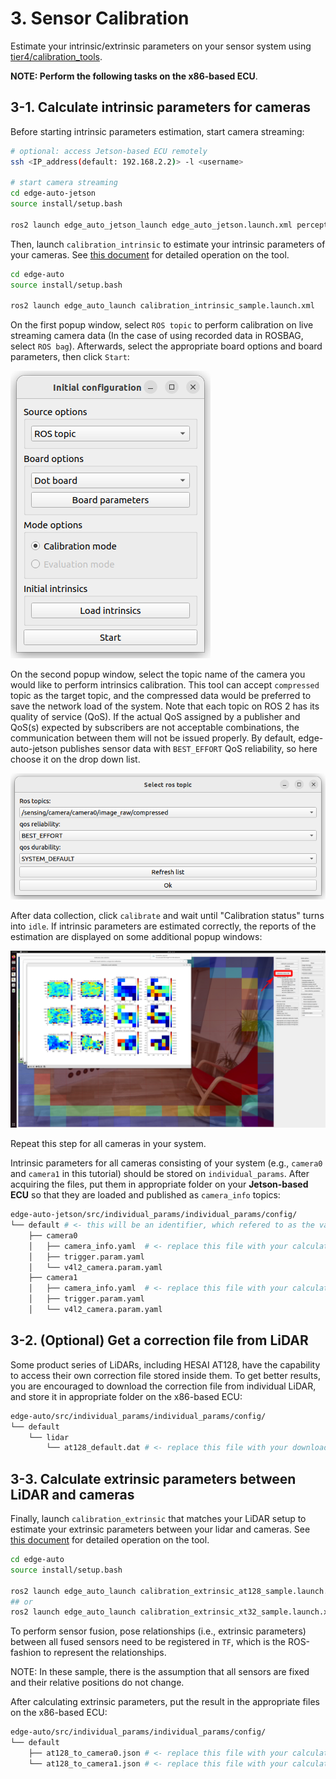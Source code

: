 # 3. Sensor Calibration

Estimate your intrinsic/extrinsic parameters on your sensor system using [tier4/calibration_tools](https://github.com/tier4/CalibrationTools).

**NOTE: Perform the following tasks on the x86-based ECU**.

## 3-1. Calculate intrinsic parameters for cameras

Before starting intrinsic parameters estimation, start camera streaming:
```sh
# optional: access Jetson-based ECU remotely
ssh <IP_address(default: 192.168.2.2)> -l <username>

# start camera streaming
cd edge-auto-jetson
source install/setup.bash

ros2 launch edge_auto_jetson_launch edge_auto_jetson.launch.xml perception:=false
```

Then, launch `calibration_intrinsic` to estimate your intrinsic parameters of your cameras.
See [this document](https://github.com/tier4/CalibrationTools/blob/tier4/universe/sensor/docs/how_to_intrinsic_camera.md) for detailed operation on the tool.


```sh
cd edge-auto
source install/setup.bash

ros2 launch edge_auto_launch calibration_intrinsic_sample.launch.xml
```

On the first popup window, select `ROS topic` to perform calibration on live streaming camera data
(In the case of using recorded data in ROSBAG, select `ROS bag`).
Afterwards, select the appropriate board options and board parameters,  then click `Start`:

![Example: the first popup of the intrinsics calibration tool](intrinsic_first_popup.png "Example: the first popup of the intrinsics calibration tool")

On the second popup window, select the topic name of the camera you would like to perform intrinsics calibration.
This tool can accept `compressed` topic as the target topic, and the compressed data would be preferred to save
the network load of the system.
Note that each topic on ROS 2 has its quality of service (QoS).
If the actual QoS assigned by a publisher and  QoS(s) expected by subscribers are not acceptable combinations,
the communication between them will not be issued properly. By default, edge-auto-jetson publishes
sensor data with `BEST_EFFORT` QoS reliability, so here choose it on the drop down list.

![Example: the second popup of the intrinsics calibration tool](intrinsic_second_popup.png "Example: the second popup of the intrinsics calibration tool")

After data collection, click `calibrate` and wait until "Calibration status" turns into `idle`.
If intrinsic parameters are estimated correctly, the reports of the estimation are displayed on
some additional popup windows:

![Example: after calculating intrinsics](intrinsic_after_calibration.png "Example: after calculating intrinsics")

Repeat this step for all cameras in your system.

Intrinsic parameters for all cameras consisting of your system (e.g., `camera0` and `camera1` in this tutorial)
should be stored on `individual_params`.
After acquiring the files, put them in appropriate folder on your **Jetson-based ECU** so that they are loaded and published as `camera_info` topics:

```sh
edge-auto-jetson/src/individual_params/individual_params/config/
└── default # <- this will be an identifier, which refered to as the value of `VEHICLE_ID` environment variable, of your system
    ├── camera0
    │   ├── camera_info.yaml  # <- replace this file with your calculated results
    │   ├── trigger.param.yaml
    │   └── v4l2_camera.param.yaml
    ├── camera1
    │   ├── camera_info.yaml  # <- replace this file with your calculated results
    │   ├── trigger.param.yaml
    │   └── v4l2_camera.param.yaml

```


## 3-2. (Optional) Get a correction file from LiDAR

Some product series of LiDARs, including HESAI AT128, have the capability to access their own correction file stored inside them.
To get better results, you are encouraged to download the correction file from individual LiDAR, and store it in appropriate folder on the x86-based ECU:

```sh
edge-auto/src/individual_params/individual_params/config/
└── default
    └── lidar
        └── at128_default.dat # <- replace this file with your downloaded dat file
```

## 3-3. Calculate extrinsic parameters between LiDAR and cameras

Finally, launch `calibration_extrinsic` that matches your LiDAR setup to estimate your extrinsic parameters between your lidar and cameras.
See [this document](https://github.com/tier4/CalibrationTools/blob/tier4/universe/sensor/docs/how_to_extrinsic_interactive.md)
for detailed operation on the tool.

```sh
cd edge-auto
source install/setup.bash

ros2 launch edge_auto_launch calibration_extrinsic_at128_sample.launch.xml
## or
ros2 launch edge_auto_launch calibration_extrinsic_xt32_sample.launch.xml
```

To perform sensor fusion, pose relationships (i.e., extrinsic parameters) between all fused sensors need to be registered in `TF`, which is the ROS-fashion to represent the relationships.

NOTE: In these sample, there is the assumption that all sensors are fixed and their relative positions do not change.

After calculating extrinsic parameters, put the result in the appropriate files on the x86-based ECU:

```sh
edge-auto/src/individual_params/individual_params/config/
└── default
    ├── at128_to_camera0.json # <- replace this file with your calculated results
    └── at128_to_camera1.json # <- replace this file with your calculated results
```
